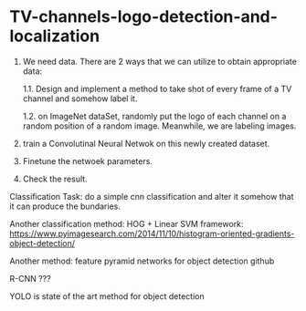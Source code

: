 # TV-channels-logo-detection-and-localization
1. We need data. There are 2 ways that we can utilize to obtain appropriate data:

    1.1. Design and implement a method to take shot of every frame of a TV channel and somehow label it.
  
    1.2. on ImageNet dataSet, randomly put the logo of each channel on a random position of a random image. Meanwhile, we are labeling images.
  
2. train a Convolutinal Neural Netwok on this newly created dataset.
3. Finetune the netwoek parameters.
4. Check the result.

Classification Task:
do a simple cnn classification and alter it somehow that it can produce the bundaries.

Another classification method:
HOG + Linear SVM framework: https://www.pyimagesearch.com/2014/11/10/histogram-oriented-gradients-object-detection/

Another method:
feature pyramid networks for object detection github

R-CNN ???

YOLO is state of the art method for object detection
